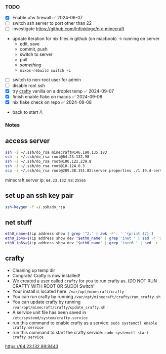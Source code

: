 ### TODO

* [x] Enable ufw firewall ✅ 2024-09-07
* [ ] switch ssh server to port other than 22
* [ ] investigate https://github.com/Infinidoge/nix-minecraft
* update iteration for nix files in github (on macbook) -> running on server
	* edit, save
	* commit, push
	* switch to server
	* pull
	* _something_
	* `nixos-rebuild switch -L`
* [ ] switch to non-root user for admin
* [ ] disable root ssh
* [x] try [crafty](https://docs.craftycontrol.com/pages/getting-started/installation/linux/#automated-install-script-quick) vanilla on a droplet temp ✅ 2024-09-07
* [x] finish enable flake on macos ✅ 2024-09-08
* [x] nix flake check on repo ✅ 2024-09-08
* back to start /\

### Notes

## access server

```bash
ssh -i ~/.ssh/do_rsa minecraft@146.190.135.183
ssh -i ~/.ssh/do_rsa root@64.23.132.98
ssh -i ~/.ssh/do_rsa root@100.121.239.8
ssh -i ~/.ssh/do_rsa root@10.124.0.3
scp -i ~/.ssh/do_rsa root@209.38.151.82:server.properties ./1.19.4-server.properties
```


minecraft server ip: `64.23.132.98:25565`

## set up an ssh key pair

```bash
ssh-keygen -f ~/.ssh/do_rsa
```

## net stuff

```bash
eth0_name=$(ip address show | grep '^2:' | awk -F': ' '{print $2}')
eth0_ip4s=$(ip address show dev "$eth0_name" | grep 'inet ' | sed -r 's|.*inet ([0-9.]+)/([0-9]+).*|{ address="\1"; prefixLength=\2; }|')
eth0_ip6s=$(ip address show dev "$eth0_name" | grep 'inet6 ' | sed -r 's|.*inet6 ([0-9a-f:]+)/([0-9]+).*|{ address="\1"; prefixLength=\2; }|' || '')
```

## crafty

- Cleaning up temp dir
- Congrats! Crafty is now installed!
- We created a user called `crafty` for you to run crafty as. (DO NOT RUN CRAFTY WITH ROOT OR SUDO) Switch'
- Your install is located here: `/var/opt/minecraft/crafty`
- You can run crafty by running `/var/opt/minecraft/crafty/run_crafty.sh`
- You can update crafty by running `/var/opt/minecraft/crafty/update_crafty.sh`
- A service unit file has been saved in `/etc/systemd/system/crafty.service`
- run this command to enable crafty as a service: `sudo systemctl enable crafty.service`
- run this command to start the crafty service: `sudo systemctl start crafty.service`


https://64.23.132.98:8443
